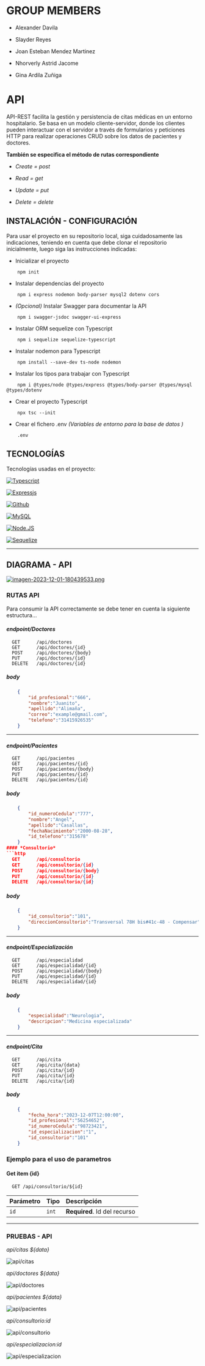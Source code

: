 # **GROUP MEMBERS**

- Alexander Davila

- Slayder Reyes

- Joan Esteban Mendez Martinez

- Nhorverly Astrid Jacome

- Gina Ardila Zuñiga

#  API

API-REST facilita la gestión y persistencia de citas médicas en un entorno hospitalario. Se basa en un modelo cliente-servidor, donde los clientes pueden interactuar con el servidor a través de formularios y peticiones HTTP para realizar operaciones CRUD sobre los datos de pacientes y doctores.

**También se especifica el método de rutas correspondiente**

- *Create = post* 

- *Read = get*

- *Update = put*

- *Delete = delete*


## INSTALACIÓN - CONFIGURACIÓN
Para usar el proyecto en su repositorio local, siga cuidadosamente las indicaciones, teniendo en cuenta que debe clonar el repositorio
inicialmente, luego siga las instrucciones indicadas:

- Inicializar el proyecto
```code
    npm init 
```
- Instalar dependencias del proyecto
```code
    npm i express nodemon body-parser mysql2 dotenv cors
```
- *(Opcional)* Instalar Swagger para documentar la API
```code
    npm i swagger-jsdoc swagger-ui-express
```
-  Instalar ORM sequelize con Typescript
```code
    npm i sequelize sequelize-typescript
```
- Instalar nodemon para Typescript
```code
    npm install --save-dev ts-node nodemon
```
- Instalar los tipos para trabajar con Typescript
```code
    npm i @types/node @types/express @types/body-parser @types/mysql @types/dotenv
```
- Crear el proyecto Typescript
```code
    npx tsc --init
```
- Crear el fichero .env *(Variables de entorno para la base de datos )*
```code
    .env
```
## TECNOLOGÍAS
Tecnologías usadas en el proyecto:

[![Typescript](https://img.shields.io/badge/TypeScript-007ACC?style=for-the-badge&logo=typescript&logoColor=white)]()

[![Expressjs](https://img.shields.io/badge/Express.js-404D59?style=for-the-badge)]()

[![Github](https://img.shields.io/badge/GitHub-100000?style=for-the-badge&logo=github&logoColor=white)]()

[![MySQL](https://img.shields.io/badge/MySQL-4479A1?style=for-the-badge&logo=mysql&logoColor=white&labelColor=101010)]()

[![Node.JS](https://img.shields.io/badge/Node.JS-339933?style=for-the-badge&logo=node.js&logoColor=white&labelColor=101010)]()

[![Sequelize](https://img.shields.io/badge/sequelize-323330?style=for-the-badge&logo=sequelize&logoColor=blue)]()

<hr>

<h2>DIAGRAMA - API </h2>

[![imagen-2023-12-01-180439533.png](https://i.postimg.cc/mZyTncmZ/imagen-2023-12-01-180439533.png)](https://postimg.cc/MXXkMGkg)

<h3>
    RUTAS API
</h3>

Para consumir la API correctamente se debe tener en cuenta la siguiente estructura...

#### *endpoint/Doctores*
```http
  GET      /api/doctores
  GET      /api/doctores/{id}
  POST     /api/doctores/{body}
  PUT      /api/doctores/{id}
  DELETE   /api/doctores/{id}
```
##### **body**
```json
    {
        "id_profesional":"666",
        "nombre":"Juanito",
        "apellido":"Alimaña",
        "correo":"example@gmail.com",
        "telefono":"31415926535"
    }   

```

-----

#### *endpoint/Pacientes*
```http
  GET      /api/pacientes
  GET      /api/pacientes/{id}
  POST     /api/pacientes/{body}
  PUT      /api/pacientes/{id}
  DELETE   /api/pacientes/{id}
```
##### **body**
```json
    {
        "id_numeroCedula":"777",
        "nombre":"Angel",
        "apellido":"Casallas",
        "fechaNacimiento":"2000-08-28",
        "id_telefono":"315678"
    } 
#### *Consultorio*
```http
  GET      /api/consultorio
  GET      /api/consultorio/{id}
  POST     /api/consultorio/{body}
  PUT      /api/consultorio/{id}
  DELETE   /api/consultorio/{id}
```
##### **body**
```json
    {
        "id_consultorio":"101",
        "direccionConsultorio":"Transversal 78H bis#41c-48 - Compensar"
    }
```
-----

#### *endpoint/Especialización*
```http
  GET      /api/especialidad   
  GET      /api/especialidad/{id}
  POST     /api/especialidad/{body}
  PUT      /api/especialidad/{id}
  DELETE   /api/especialidad/{id}
```
##### **body**
```json
    {
        "especialidad":"Neurologia",
        "descripcion":"Medicina especializada"
    }
```

-----
#### *endpoint/Cita*
```http
  GET      /api/cita   
  GET      /api/cita/{data}
  POST     /api/cita/{id}
  PUT      /api/cita/{id}
  DELETE   /api/cita/{id}
```
##### **body**
```json
    {
        "fecha_hora":"2023-12-07T12:00:00",
        "id_profesional":"56254652",
        "id_numeroCedula":"98723421",
        "id_especializacion":"1",
        "id_consultorio":"101"
    } 
```


### Ejemplo para el uso de parametros
#### Get item {id} 

```http
  GET /api/consultorio/${id}
```

| Parámetro | Tipo     | Descripción                       |
| :-------- | :------- | :-------------------------------- |
| `id`      | `int` | **Required**. Id del recurso |


<hr>

<h3>PRUEBAS - API</h3>

*api/citas ${data}*

![api/citas](https://media.giphy.com/media/v1.Y2lkPTc5MGI3NjExZGNmajYwNnhkdW5zNG5vc3Njd2cxZ2R0bTA3Nml0emhleTQzYms2NyZlcD12MV9pbnRlcm5hbF9naWZfYnlfaWQmY3Q9Zw/irKTaZBzqcRc5RJ22w/giphy.gif)

*api/doctores ${data}*

![api/doctores](https://media.giphy.com/media/v1.Y2lkPTc5MGI3NjExNWl1cHk4aHRycmgydm95Y2JwdmMzdDRodXF0MGF3NHY5bG52cXg5OCZlcD12MV9pbnRlcm5hbF9naWZfYnlfaWQmY3Q9Zw/UlDTBnTGP4P2hOURwR/giphy.gif)

*api/pacientes ${data}*

![api/pacientes](https://media.giphy.com/media/v1.Y2lkPTc5MGI3NjExMngycHA0NW1yemVoNmkzMXRiM2lidG50ZTgwN29weTdlcmw2dnZmZiZlcD12MV9pbnRlcm5hbF9naWZfYnlfaWQmY3Q9Zw/5gkMV9oBIx7c02xcbY/giphy.gif)

*api/consultorio:id*

![api/consultorio](https://media.giphy.com/media/v1.Y2lkPTc5MGI3NjExcXNxeGM1eHF1eGowOW5pcmZzMDMybHB5NDFzbXp0cGE1YWJ1Z2U0eCZlcD12MV9pbnRlcm5hbF9naWZfYnlfaWQmY3Q9Zw/1R0Ek0YD2TX5IVX5RM/giphy.gif)

*api/especializacion:id*

![api/especializacion](https://media.giphy.com/media/v1.Y2lkPTc5MGI3NjExd201dW16MDkzcW5vaTcwd21uN2U4b2lzOHE1MmhkeXk1dm9rM2lvYyZlcD12MV9pbnRlcm5hbF9naWZfYnlfaWQmY3Q9Zw/sHILILxU4Oe8kfhz9r/giphy.gif)